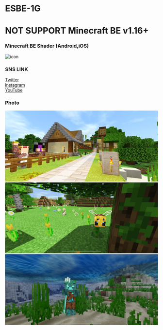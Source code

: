 # ESBE-1G
# NOT SUPPORT Minecraft BE v1.16+
### Minecraft BE Shader (Android,iOS)
![icon](https://github.com/NARI0978/ESBE-1G/blob/master/ESBE-1Gv17.0/pack_icon.png)
### SNS LINK
[Twitter](https://twitter.com/channel_nari)<br>
[instagram](https://www.instagram.com/channel_nari)<br>
[YouTube](https://www.youtube.com/channel/UCr0-2qXUZqqx2xKezrgwdbw?view_as=subscriber)
### Photo
![ph1](https://github.com/NARI0978/nari0978.github.io/blob/master/photo/1g/sl1.jpg)
![ph2](https://github.com/NARI0978/nari0978.github.io/blob/master/photo/1g/sl5.jpg)
![ph2](https://github.com/NARI0978/nari0978.github.io/blob/master/photo/1g/sl4.jpg)

